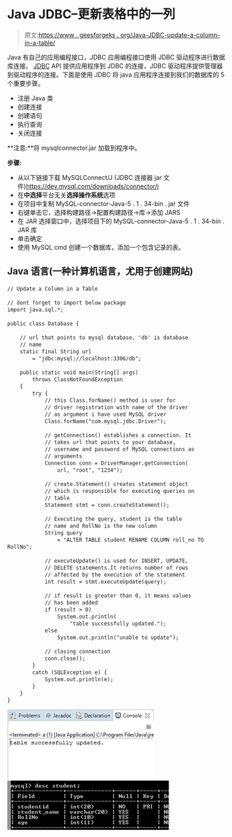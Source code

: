 # Java JDBC–更新表格中的一列

> 原文:[https://www . geesforgeks . org/Java-JDBC-update-a-column-in-a-table/](https://www.geeksforgeeks.org/java-jdbc-update-a-column-in-a-table/)

Java 有自己的应用编程接口，JDBC 应用编程接口使用 JDBC 驱动程序进行数据库连接。 [JDBC](https://www.geeksforgeeks.org/introduction-to-jdbc/) API 提供应用程序到 JDBC 的连接，JDBC 驱动程序提供管理器到驱动程序的连接。下面是使用 JDBC 将 java 应用程序连接到我们的数据库的 5 个重要步骤。

*   注册 Java 类
*   创建连接
*   创建语句
*   执行查询
*   关闭连接

**注意:**将 mysqlconnector.jar 加载到程序中。

**步骤:**

*   从以下链接下载 MySQLConnect/J (JDBC 连接器 jar 文件)https://dev.mysql.com/downloads/connector/j
*   在**中选择**平台无关**选择操作系统**选项
*   在项目中复制 MySQL-connector-Java-5 . 1 . 34-bin . jar 文件
*   右键单击它，选择构建路径->配置构建路径->库->添加 JARS
*   在 JAR 选择窗口中，选择项目下的 MySQL-connector-Java-5 . 1 . 34-bin . JAR 库
*   单击确定
*   使用 MySQL cmd 创建一个数据库，添加一个包含记录的表。

## Java 语言(一种计算机语言，尤用于创建网站)

```
// Update a Column in a Table

// dont forget to import below package
import java.sql.*;

public class Database {

    // url that points to mysql database, 'db' is database
    // name
    static final String url
        = "jdbc:mysql://localhost:3306/db";

    public static void main(String[] args)
        throws ClassNotFoundException
    {
        try {
            // this Class.forName() method is user for
            // driver registration with name of the driver
            // as argument i have used MySQL driver
            Class.forName("com.mysql.jdbc.Driver");

            // getConnection() establishes a connection. It
            // takes url that points to your database,
            // username and password of MySQL connections as
            // arguments
            Connection conn = DriverManager.getConnection(
                url, "root", "1234");

            // create.Statement() creates statement object
            // which is responsible for executing queries on
            // table
            Statement stmt = conn.createStatement();

            // Executing the query, student is the table
            // name and RollNo is the new column
            String query
                = "ALTER TABLE student RENAME COLUMN roll_no TO RollNo";

            // executeUpdate() is used for INSERT, UPDATE,
            // DELETE statements.It returns number of rows
            // affected by the execution of the statement
            int result = stmt.executeUpdate(query);

            // if result is greater than 0, it means values
            // has been added
            if (result > 0)
                System.out.println(
                    "table successfully updated.");
            else
                System.out.println("unable to update");

            // closing connection
            conn.close();
        }
        catch (SQLException e) {
            System.out.println(e);
        }
    }
}
```

![Update a column in a table](img/3fc6536713c9ed4af4daf4e00dad3f92.png) ![Updated table](img/b4227cc319f01ec861d131c28b39cb56.png)